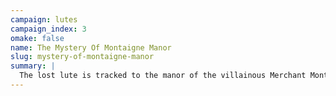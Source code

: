 ```yaml
---
campaign: lutes
campaign_index: 3
omake: false
name: The Mystery Of Montaigne Manor
slug: mystery-of-montaigne-manor
summary: |
  The lost lute is tracked to the manor of the villainous Merchant Montaigne, but dark deeds and foul schemes are afoot in the City of Jewel. Duchess Harrington has vanished, and a sinister plot threatens to overturn the rule of the Sapphire Coast. With the help of the reluctant Ruby Montaigne, Aoife and Lily infiltrate the manor, discover a cure for the poisoned duchess, and reveal the Merchant Montaigne's dark secret - a demonic altar built deep beneath his manor.
---
```

